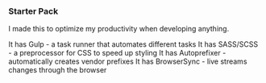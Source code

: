 ### Starter Pack

I made this to optimize my productivity when developing anything.

It has Gulp - a task runner that automates different tasks
It has SASS/SCSS - a preprocessor for CSS to speed up styling
It has Autoprefixer - automatically creates vendor prefixes 
It has BrowserSync - live streams changes through the browser

